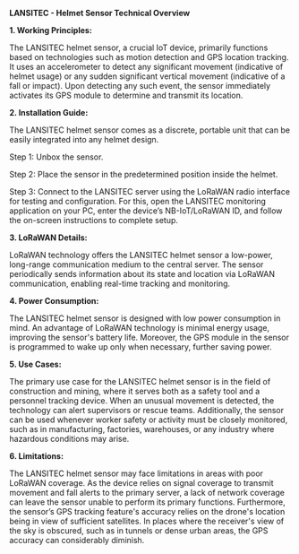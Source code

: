 **LANSITEC - Helmet Sensor Technical Overview**

**1. Working Principles:** 

The LANSITEC helmet sensor, a crucial IoT device, primarily functions based on technologies such as motion detection and GPS location tracking. It uses an accelerometer to detect any significant movement (indicative of helmet usage) or any sudden significant vertical movement (indicative of a fall or impact). Upon detecting any such event, the sensor immediately activates its GPS module to determine and transmit its location.

**2. Installation Guide:** 

The LANSITEC helmet sensor comes as a discrete, portable unit that can be easily integrated into any helmet design. 

Step 1: Unbox the sensor. 

Step 2: Place the sensor in the predetermined position inside the helmet. 

Step 3: Connect to the LANSITEC server using the LoRaWAN radio interface for testing and configuration. For this, open the LANSITEC monitoring application on your PC, enter the device’s NB-IoT/LoRaWAN ID, and follow the on-screen instructions to complete setup. 

**3. LoRaWAN Details:**

LoRaWAN technology offers the LANSITEC helmet sensor a low-power, long-range communication medium to the central server. The sensor periodically sends information about its state and location via LoRaWAN communication, enabling real-time tracking and monitoring.

**4. Power Consumption:**

The LANSITEC helmet sensor is designed with low power consumption in mind. An advantage of LoRaWAN technology is minimal energy usage, improving the sensor's battery life. Moreover, the GPS module in the sensor is programmed to wake up only when necessary, further saving power.

**5. Use Cases:**

The primary use case for the LANSITEC helmet sensor is in the field of construction and mining, where it serves both as a safety tool and a personnel tracking device. When an unusual movement is detected, the technology can alert supervisors or rescue teams. Additionally, the sensor can be used whenever worker safety or activity must be closely monitored, such as in manufacturing, factories, warehouses, or any industry where hazardous conditions may arise.

**6. Limitations:**

The LANSITEC helmet sensor may face limitations in areas with poor LoRaWAN coverage. As the device relies on signal coverage to transmit movement and fall alerts to the primary server, a lack of network coverage can leave the sensor unable to perform its primary functions. Furthermore, the sensor’s GPS tracking feature's accuracy relies on the drone's location being in view of sufficient satellites. In places where the receiver's view of the sky is obscured, such as in tunnels or dense urban areas, the GPS accuracy can considerably diminish.